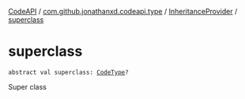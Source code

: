 [CodeAPI](../../index.md) / [com.github.jonathanxd.codeapi.type](../index.md) / [InheritanceProvider](index.md) / [superclass](.)

# superclass

`abstract val superclass: `[`CodeType`](../-code-type/index.md)`?`

Super class

